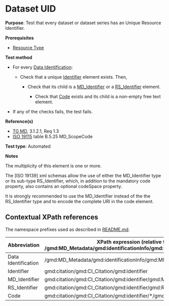 # Dataset UID

**Purpose**: Test that every dataset or dataset series has an Unique Resource Identifier.

**Prerequisites**

* [Resource Type](./resource-type.md)

**Test method**

* For every [Data Identification](#dataIdentification):

    * Check that a unique [Identifier](#identifier) element exists. Then,

        * Check that its child is a [MD_Identifier](#mdIdentifier) or a [RS_Identifier](#rsIdentifier) element.

            * Check that [Code](#code) exists and its child is a non-empty free text element.

* If any of the checks fails, the test fails.

**Reference(s)**	 

* [TG MD](./README.md#ref_TG_MD), 3.1.2.1, Req 1.3
* [ISO 19115](./README.md#ref_ISO_19115) table B.5.25 MD_ScopeCode 

**Test type**: Automated

**Notes**

The multiplicity of this element is one or more.

The [ISO 19139] xml schemas allow the use of either the MD_Identifier type or its sub-type RS_Identifier, which, in addition to the mandatory code property, also contains an optional codeSpace property.

It is strongly recommended to use the MD_Identifier instead of the the RS_Identifier type and to encode the complete URI in the code element.

## Contextual XPath references

The namespace prefixes used as described in [README.md](./README.md#namespaces).

Abbreviation                                   |  XPath expression (relative to /gmd:MD_Metadata/gmd:identificationInfo/gmd:MD_DataIdentification)
-----------------------------------------------| -------------------------------------------------------------------------
<a name="dataIdentification"></a> Data Identification | /gmd:MD_Metadata/gmd:identificationInfo/gmd:MD_DataIdentification
<a name="identifier"></a> Identifier | gmd:citation/gmd:CI_Citation/gmd:identifier
<a name="mdIdentifier"></a> MD_Identifier | gmd:citation/gmd:CI_Citation/gmd:identifier/gmd:MD_Identifier
<a name="rsIdentifier"></a> RS_Identifier | gmd:citation/gmd:CI_Citation/gmd:identifier/gmd:RS_Identifier
<a name="code"></a> Code | gmd:citation/gmd:CI_Citation/gmd:identifier/*/gmd:code